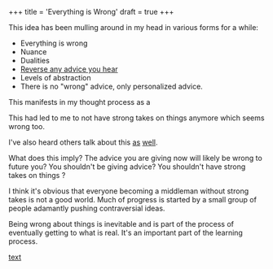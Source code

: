 +++
title = 'Everything is Wrong'
draft = true 
+++



This idea has been mulling around in my head in various forms for a while:

- Everything is wrong
- Nuance
- Dualities
- [Reverse any advice you hear](https://slatestarcodex.com/2014/03/24/should-you-reverse-any-advice-you-hear/)
- Levels of abstraction
- There is no "wrong" advice, only personalized advice.

This manifests in my thought process as a 


This had led to me to not have strong takes on things anymore which seems wrong too. 

I've also heard others talk about this [as](https://x.com/morqon/status/1667717155234758657) [well](https://sashachapin.substack.com/p/almost-everything-ive-written-seems?utm_source=%2Finbox&utm_medium=reader2). 

What does this imply? 
The advice you are giving now will likely be wrong to future you?
You shouldn't be giving advice?
You shouldn't have strong takes on things ?

I think it's obvious that everyone becoming a middleman without strong takes is not a good world.
Much of progress is started by a small group of people adamantly pushing contraversial ideas. 

Being wrong about things is inevitable and is part of the process of eventually getting to what is real.
It's an important part of the learning process. 

[text](https://guzey.com/old-people/)